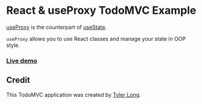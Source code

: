 # React & useProxy TodoMVC Example

[useProxy](https://github.com/tylerlong/use-proxy) is the counterpart of [useState](https://reactjs.org/docs/hooks-intro.html).

`useProxy` allows you to use React classes and manage your state in OOP style.


### [Live demo](https://chuntaoliu.com/use-proxy-demo-todomvc/)


## Credit

This TodoMVC application was created by [Tyler Long](https://github.com/tylerlong).
